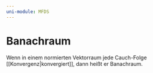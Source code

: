 ```yaml
---
uni-module: MFDS
---
```


# Banachraum

Wenn in einem normierten Vektorraum jede Cauch-Folge [[Konvergenz|konvergiert]], dann heißt er Banachraum.
